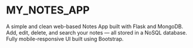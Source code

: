 # MY_NOTES_APP
A simple and clean web-based Notes App built with Flask and MongoDB. Add, edit, delete, and search your notes — all stored in a NoSQL database. Fully mobile-responsive UI built using Bootstrap.
